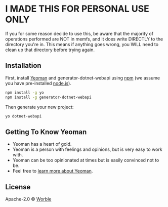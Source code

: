 # I MADE THIS FOR PERSONAL USE ONLY

If you for some reason decide to use this, be aware that the majority of operations performed are NOT in memfs, and it does write DIRECTLY to the directory you're in. This means if anything goes wrong, you WILL need to clean up that directory before trying again.

## Installation

First, install [Yeoman](http://yeoman.io) and generator-dotnet-webapi using [npm](https://www.npmjs.com/) (we assume you have pre-installed [node.js](https://nodejs.org/)).

```bash
npm install -g yo
npm install -g generator-dotnet-webapi
```

Then generate your new project:

```bash
yo dotnet-webapi
```

## Getting To Know Yeoman

 * Yeoman has a heart of gold.
 * Yeoman is a person with feelings and opinions, but is very easy to work with.
 * Yeoman can be too opinionated at times but is easily convinced not to be.
 * Feel free to [learn more about Yeoman](http://yeoman.io/).

## License

Apache-2.0 © [Worble]()


[npm-image]: https://badge.fury.io/js/generator-dotnet-webapi.svg
[npm-url]: https://npmjs.org/package/generator-dotnet-webapi
[travis-image]: https://travis-ci.com//generator-dotnet-webapi.svg?branch=master
[travis-url]: https://travis-ci.com//generator-dotnet-webapi
[daviddm-image]: https://david-dm.org//generator-dotnet-webapi.svg?theme=shields.io
[daviddm-url]: https://david-dm.org//generator-dotnet-webapi
